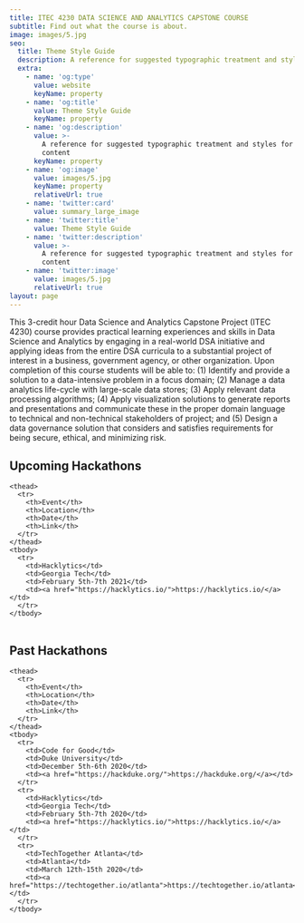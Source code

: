 ```yaml
---
title: ITEC 4230 DATA SCIENCE AND ANALYTICS CAPSTONE COURSE
subtitle: Find out what the course is about.
image: images/5.jpg
seo:
  title: Theme Style Guide
  description: A reference for suggested typographic treatment and styles for your content
  extra:
    - name: 'og:type'
      value: website
      keyName: property
    - name: 'og:title'
      value: Theme Style Guide
      keyName: property
    - name: 'og:description'
      value: >-
        A reference for suggested typographic treatment and styles for your
        content
      keyName: property
    - name: 'og:image'
      value: images/5.jpg
      keyName: property
      relativeUrl: true
    - name: 'twitter:card'
      value: summary_large_image
    - name: 'twitter:title'
      value: Theme Style Guide
    - name: 'twitter:description'
      value: >-
        A reference for suggested typographic treatment and styles for your
        content
    - name: 'twitter:image'
      value: images/5.jpg
      relativeUrl: true
layout: page
---
```


This 3-credit hour Data Science and Analytics Capstone Project (ITEC 4230) course provides practical learning experiences and skills in Data Science and Analytics by engaging in a real-world DSA initiative and applying ideas from the entire DSA curricula to a substantial project of interest in a business, government agency, or other organization. Upon completion of this course students will be able to: (1) Identify and provide a solution to a data-intensive problem in a focus domain; (2) Manage a data analytics life-cycle with large-scale data stores; (3) Apply relevant data processing algorithms; (4) Apply visualization solutions to generate reports and presentations and communicate these in the proper domain language to technical and non-technical stakeholders of project; and (5) Design a data governance solution that considers and satisfies requirements for being secure, ethical, and minimizing risk.

## Upcoming Hackathons 


<div class="responsive-table">
  <table>
     
    <thead>
      <tr>
        <th>Event</th> 
        <th>Location</th>
        <th>Date</th> 
        <th>Link</th>
      </tr>
    </thead>
    <tbody>
      <tr>
        <td>Hacklytics</td>
        <td>Georgia Tech</td> 
        <td>February 5th-7th 2021</td> 
        <td><a href="https://hacklytics.io/">https://hacklytics.io/</a></td>
      </tr>
    </tbody>
    
  </table>
</div>

## Past Hackathons 

<div class="responsive-table">
  <table>
     
    <thead>
      <tr>
        <th>Event</th> 
        <th>Location</th>
        <th>Date</th> 
        <th>Link</th>
      </tr>
    </thead>
    <tbody>
      <tr>
        <td>Code for Good</td>
        <td>Duke University</td> 
        <td>December 5th-6th 2020</td> 
        <td><a href="https://hackduke.org/">https://hackduke.org/</a></td>
      </tr> 
      <tr>
        <td>Hacklytics</td>
        <td>Georgia Tech</td> 
        <td>February 5th-7th 2020</td> 
        <td><a href="https://hacklytics.io/">https://hacklytics.io/</a></td>
      </tr> 
      <tr>
        <td>TechTogether Atlanta</td>
        <td>Atlanta</td> 
        <td>March 12th-15th 2020</td> 
        <td><a href="https://techtogether.io/atlanta">https://techtogether.io/atlanta</a></td>
      </tr>
    </tbody>
    
  </table>
</div>
